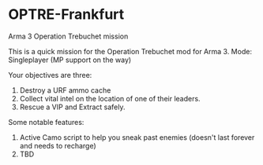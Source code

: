 # OPTRE-Frankfurt
Arma 3 Operation Trebuchet mission

This is a quick mission for the Operation Trebuchet mod for Arma 3.
Mode: Singleplayer (MP support on the way)

Your objectives are three:
1. Destroy a URF ammo cache
2. Collect vital intel on the location of one of their leaders.
3. Rescue a VIP and Extract safely.

Some notable features:
1. Active Camo script to help you sneak past enemies (doesn't last forever and needs to recharge)
2. TBD
